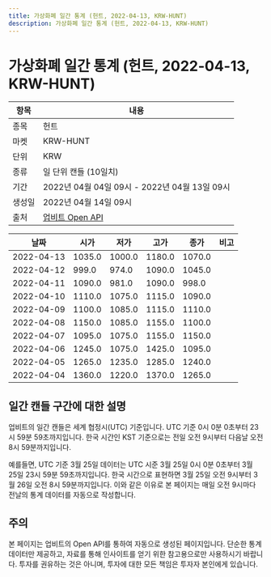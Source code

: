 ```yaml
---
title: 가상화폐 일간 통계 (헌트, 2022-04-13, KRW-HUNT)
description: 가상화폐 일간 통계 (헌트, 2022-04-13, KRW-HUNT)
---
```



가상화폐 일간 통계 (헌트, 2022-04-13, KRW-HUNT)
===

|항목|내용|
|--|--|
|종목|헌트|
|마켓|KRW-HUNT|
|단위|KRW|
|종류|일 단위 캔들 (10일치)|
|기간|2022년 04월 04일 09시 - 2022년 04월 13일 09시|
|생성일|2022년 04월 14일 09시|
|출처|[업비트 Open API](https://docs.upbit.com)|


|날짜|시가|저가|고가|종가|비고|
|--|--|--|--|--|--|
|2022-04-13|1035.0|1000.0|1180.0|1070.0|    |
|2022-04-12|999.0|974.0|1090.0|1045.0|    |
|2022-04-11|1090.0|981.0|1090.0|998.0|    |
|2022-04-10|1110.0|1075.0|1115.0|1090.0|    |
|2022-04-09|1100.0|1085.0|1115.0|1110.0|    |
|2022-04-08|1150.0|1085.0|1155.0|1100.0|    |
|2022-04-07|1095.0|1075.0|1155.0|1150.0|    |
|2022-04-06|1245.0|1075.0|1425.0|1095.0|    |
|2022-04-05|1265.0|1235.0|1285.0|1240.0|    |
|2022-04-04|1360.0|1220.0|1370.0|1265.0|    |


일간 캔들 구간에 대한 설명
---


업비트의 일간 캔들은 세계 협정시(UTC) 기준입니다. 
UTC 기준 0시 0분 0초부터 23시 59분 59초까지입니다. 
한국 시간인 KST 기준으로는 전일 오전 9시부터 다음날 오전 8시 59분까지입니다. 


예를들면, UTC 기준 3월 25일 데이터는 UTC 시준 3월 25일 0시 0분 0초부터 3월 25일 23시 59분 59초까지입니다. 
한국 시간으로 표현하면 3월 25일 오전 9시부터 3월 26일 오전 8시 59분까지입니다. 
이와 같은 이유로 본 페이지는 매일 오전 9시마다 전날의 통계 데이터를 자동으로 작성합니다. 


주의
---


본 페이지는 업비트의 Open API를 통하여 자동으로 생성된 페이지입니다. 
단순한 통계 데이터만 제공하고, 자료를 통해 인사이트를 얻기 위한 참고용으로만 사용하시기 바랍니다. 
투자를 권유하는 것은 아니며, 투자에 대한 모든 책임은 투자자 본인에게 있습니다. 
